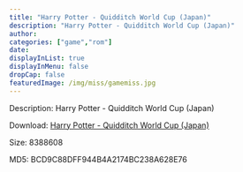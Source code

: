 ```yaml
---
title: "Harry Potter - Quidditch World Cup (Japan)"
description: "Harry Potter - Quidditch World Cup (Japan)"
author: 
categories: ["game","rom"]
date: 
displayInList: true
displayInMenu: false
dropCap: false
featuredImage: /img/miss/gamemiss.jpg
---
```


Description: Harry Potter - Quidditch World Cup (Japan)

Download: <a style="text-decoration:underline;" href="https://mega.nz/#!qWIEhK4Z!Fhc2uODCMEm_F_v25tqgFcYIRr3GSf7or7DG6t_bIy0" target = "_blank" rel = "nofollow" > Harry Potter - Quidditch World Cup (Japan)</a>

Size: 8388608

MD5: BCD9C88DFF944B4A2174BC238A628E76

